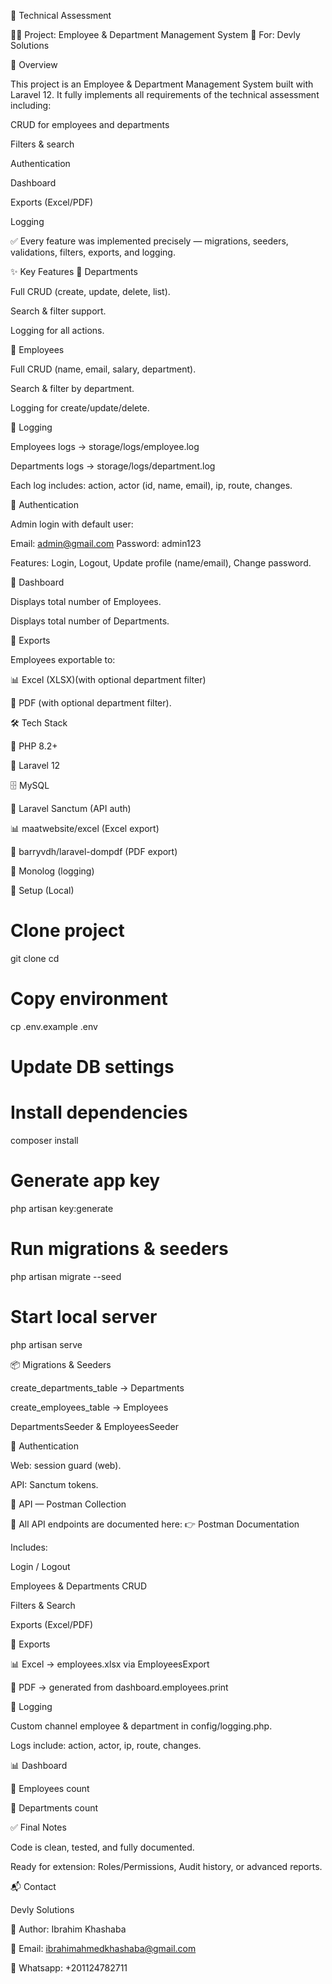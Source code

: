 📘 Technical Assessment

👨‍💻 Project: Employee & Department Management System
🏢 For: Devly Solutions

🧭 Overview

This project is an Employee & Department Management System built with Laravel 12.
It fully implements all requirements of the technical assessment including:

CRUD for employees and departments

Filters & search

Authentication

Dashboard

Exports (Excel/PDF)

Logging

✅ Every feature was implemented precisely — migrations, seeders, validations, filters, exports, and logging.

✨ Key Features
🔹 Departments

Full CRUD (create, update, delete, list).

Search & filter support.

Logging for all actions.

🔹 Employees

Full CRUD (name, email, salary, department).

Search & filter by department.

Logging for create/update/delete.

🔹 Logging

Employees logs → storage/logs/employee.log

Departments logs → storage/logs/department.log

Each log includes: action, actor (id, name, email), ip, route, changes.

🔹 Authentication

Admin login with default user:

Email: admin@gmail.com
Password: admin123


Features: Login, Logout, Update profile (name/email), Change password.

🔹 Dashboard

Displays total number of Employees.

Displays total number of Departments.

🔹 Exports

Employees exportable to:

📊 Excel (XLSX)(with optional department filter)

📑 PDF (with optional department filter).

🛠 Tech Stack

🐘 PHP 8.2+

🚀 Laravel 12

🗄️ MySQL

🔑 Laravel Sanctum (API auth)

📊 maatwebsite/excel (Excel export)

📑 barryvdh/laravel-dompdf (PDF export)

📝 Monolog (logging)

🔧 Setup (Local)
# Clone project
git clone <repo-url>
cd <repo-folder>

# Copy environment
cp .env.example .env
# Update DB settings

# Install dependencies
composer install

# Generate app key
php artisan key:generate

# Run migrations & seeders
php artisan migrate --seed

# Start local server
php artisan serve

📦 Migrations & Seeders

create_departments_table → Departments

create_employees_table → Employees

DepartmentsSeeder & EmployeesSeeder

🔐 Authentication

Web: session guard (web).

API: Sanctum tokens.

🔗 API — Postman Collection

📌 All API endpoints are documented here:
👉 Postman Documentation

Includes:

Login / Logout

Employees & Departments CRUD

Filters & Search

Exports (Excel/PDF)

🔁 Exports

📊 Excel → employees.xlsx via EmployeesExport

📑 PDF → generated from dashboard.employees.print

📝 Logging

Custom channel employee & department in config/logging.php.

Logs include: action, actor, ip, route, changes.

📊 Dashboard

👥 Employees count

🏢 Departments count

✅ Final Notes

Code is clean, tested, and fully documented.

Ready for extension: Roles/Permissions, Audit history, or advanced reports.

📬 Contact

Devly Solutions

👤 Author: Ibrahim Khashaba

📧 Email: ibrahimahmedkhashaba@gmail.com

📱 Whatsapp: +201124782711
